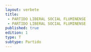 ```yaml
---
layout: verbete
title:
 - PARTIDO LIBERAL SOCIAL FLUMINENSE
 - PARTIDO LIBERAL SOCIAL FLUMINENSE
published: true
edition: 1  
type: T
subtype: Partido
---
```


